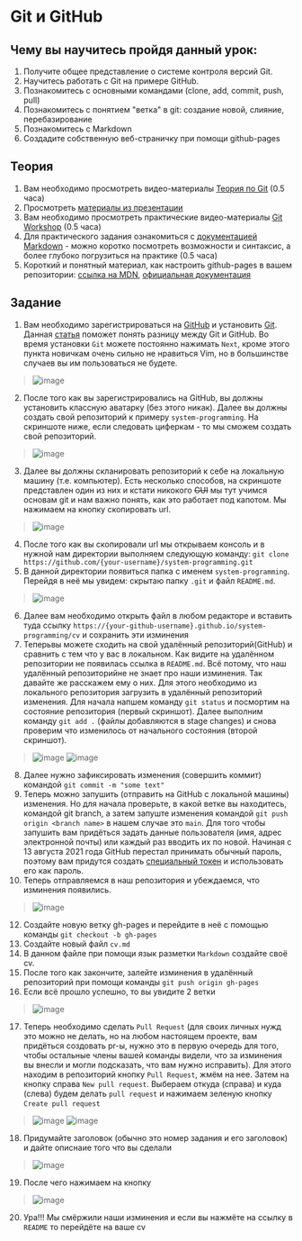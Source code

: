 # Git и GitHub
## Чему вы научитесь пройдя данный урок:
1. Получите общее представление о системе контроля версий Git.
2. Научитесь работать с Git на примере GitHub.
3. Познакомитесь c основными командами (clone, add, commit, push, pull)
4. Познакомитесь c понятием "ветка" в git: создание новой, слияние, перебазирование
5. Познакомитесь с Markdown
6. Создадите собственную веб-страничку при помощи github-pages

## Теория 
1. Вам необходимо просмотреть видео-материалы [Теория по Git](https://youtu.be/6e4fVpZNxGM) (0.5 часа)
2. Просмотреть [материалы из презентации](https://slides.com/anton_bely/saturday-talk#/2)
3. Вам необходимо просмотреть практические видео-материалы [Git Workshop](https://youtu.be/Dlr_E7WfA08) (0.5 часа)
4. Для практического задания ознакомиться с [документацией Markdown](https://guides.github.com/features/mastering-markdown/) - можно коротко посмотреть возможности и синтаксис, а более глубоко погрузиться на практике (0.5 часа)
5. Короткий и понятный материал, как настроить github-pages в вашем репозитории: [ссылка на MDN](https://developer.mozilla.org/ru/docs/Learn/Common_questions/Using_Github_pages#%D0%B7%D0%B0%D0%B3%D1%80%D1%83%D0%B7%D0%BA%D0%B0_%D1%84%D0%B0%D0%B9%D0%BB%D0%BE%D0%B2_%D0%BD%D0%B0_github), [официальная документация](https://pages.github.com/)

## Задание
1. Вам необходимо зарегистрироваться на [GitHub](https://github.com/) и установить [Git](https://git-scm.com/). Данная [статья](https://tproger.ru/translations/difference-between-git-and-github/) поможет понять разницу между Git и GitHub. Во время установки `Git` можете постоянно нажимать `Next`, кроме этого пункта новичкам очень сильно не нравиться Vim, но в большинстве случаев вы им пользоваться не будете.
>![image](https://user-images.githubusercontent.com/42416592/131731680-cbb078a2-0fe6-460c-8111-f0ac4702746a.png)
2. После того как вы зарегистрировались на GitHub, вы должны установить классную аватарку (без этого никак). Далее вы должны создать свой репозиторий к примеру `system-programming`. На скриншоте ниже, если следовать циферкам - то мы сможем создать свой репозиторий. 
>![image](https://user-images.githubusercontent.com/42416592/131733497-2f8e4b7f-3d46-41ea-9446-ae3b636b0c52.png)
3. Далее вы должны скланировать репозиторий к себе на локальную машину (т.е. компьютер). Есть несколько способов, на скриншоте представлен один из них и кстати никокого ~~GUI~~ мы тут учимся основам git и нам важно понять, как это работает под капотом. Мы нажимаем на кнопку скопировать url.
>![image](https://user-images.githubusercontent.com/42416592/131735339-f2aa918f-9667-422c-98fd-6b6f136ba31d.png)
4. После того как вы скопировали url мы открываем консоль и в нужной нам директории выполняем следующую команду: `git clone https://github.com/{your-username}/system-programming.git` 
5. В данной директории появиться папка с именем `system-programming`. Перейдя в неё мы увидем: скрытаю папку `.git` и файл `README.md`.
>![image](https://user-images.githubusercontent.com/42416592/131736911-918d4914-0ca9-40ec-8b85-df6631c801fd.png)
6. Далее вам необходимо открыть файл в любом редакторе и вставить туда ссылку `https://{your-github-username}.github.io/system-programming/cv` и сохранить эти изминения
7. Теперьвы можете сходить на свой удалённый репозиторий(GitHub) и сравнить с тем что у вас в локальном. Как видите на удалённом репозитории не появилась ссылка в `README.md`. Всё потому, что наш удалённый репозиторийне не знает про наши изминения. Так давайте же расскажем ему о них. Для этого необходимо из локального репозитория загрузить в удалённый репозиторий изменения. Для начала напшем команду `git status` и посмортим на состояние репозитория (первый скриншот). Далее выполним команду `git add .` (файлы добавляются в stage changes) и снова проверим что изменилось от начального состояния (второй скриншот).
>![image](https://user-images.githubusercontent.com/42416592/131741022-a9c0e3c8-c756-4ad4-b314-b423e6b3bce1.png)
>![image](https://user-images.githubusercontent.com/42416592/131741258-f78d0cac-702a-4d19-a48c-4a97a4e0c523.png)
8. Далее нужно зафиксировать изменения (совершить коммит) командой `git commit -m "some text"`
9. Теперь можно запушить (отправить на GitHub с локальной машины) изменения. Но для начала проверьте, в какой ветке вы находитесь, командой git branch, а затем запуште изменения командой `git push origin <branch name>` в нашем случае это `main`. Для того чтобы запушить вам придёться задать данные пользователя (имя, адрес электронной почты) или каждый раз вводить их по новой. Начиная с 13 августа 2021 года GitHub перестал принимать обычный пароль, поэтому вам придутся создать [специальный токен](https://docs.github.com/en/github/authenticating-to-github/keeping-your-account-and-data-secure/creating-a-personal-access-token) и использовать его как пароль. 
11. Теперь отправляемся в наш репозитория и убеждаемся, что изминения появились.
>![image](https://user-images.githubusercontent.com/42416592/131746243-5f0d60aa-0dfa-4284-bd2e-eab38d458d81.png)
12. Создайте новую ветку gh-pages и перейдите в неё с помощью команды `git checkout -b gh-pages`
13. Cоздайте новый файл `cv.md`
14. В данном файле при помощи язык разметки `Markdown` создайте своё cv.
15. После того как закончите, залейте изминения в удалённый репозиторий при помощи команды `git push origin gh-pages`
16. Если всё прошло успешно, то вы увидите 2 ветки
>![image](https://user-images.githubusercontent.com/42416592/131748884-115f47b7-8975-4eca-8b29-eb26f90aa32d.png)
17. Теперь необходимо сделать `Pull Request` (для своих личных нужд это можно не делать, но на любом настоящем проекте, вам придёться создовать pr-ы, нужно это в первую очередь для того, чтобы остальные члены вашей команды видели, что за изминения вы внесли и могли подсказать, что вам нужно исправить). Для этого находим в репозиторий кнопку `Pull Request`, жмём на нее. Затем на кнопку справа `New pull request`. Выбераем откуда (справа) и куда (слева) будем делать `pull request` и нажимаем зеленую кнопку `Create pull request`
>![image](https://user-images.githubusercontent.com/42416592/131749460-6d4d353c-da21-4c50-b3eb-ef7c8c99ae8a.png)
>![image](https://user-images.githubusercontent.com/42416592/131749553-03159096-6ca9-44c5-8d25-b126901b1e53.png)
18. Придумайте заголовок (обычно это номер задания и его заголовок) и дайте описнаие того что вы сделали
>![image](https://user-images.githubusercontent.com/42416592/131749755-13680711-c737-4714-a59e-5487795fb114.png)
19. После чего нажимаем на кнопку
>![image](https://user-images.githubusercontent.com/42416592/131749848-634f653e-003e-4a96-aa3a-ee803abe987f.png)
20. Ура!!! Мы смёржили наши изминения и если вы нажмёте на ссылку в `README` то перейдёте на ваше cv
